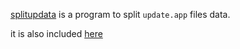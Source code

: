 [splitupdata](https://github.com/marcominetti/split_updata.pl) is a program to split `update.app` files data.

it is also included [here](./splitupdata)

